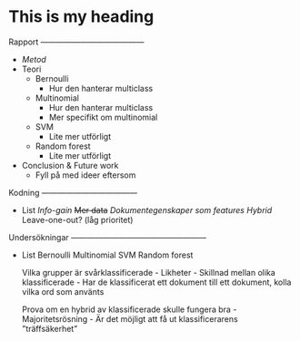 This is my heading
================


Rapport
—————————————
- *Metod*
- Teori
	- Bernoulli
		- Hur den hanterar multiclass
	- Multinomial
		- Hur den hanterar multiclass
		- Mer specifikt om multinomial
	- SVM
		- Lite mer utförligt
	- Random forest
		- Lite mer utförligt
- Conclusion & Future work
	- Fyll på med ideer eftersom

Kodning
————————————
- List
	*Info-gain*
	~~Mer data~~
	*Dokumentegenskaper som features*
	*Hybrid*
	Leave-one-out? (låg prioritet)

Undersökningar
—————————————————
- List 
	Bernoulli
	Multinomial
	SVM
	Random forest

	Vilka grupper är svårklassificerade
		- Likheter
		- Skillnad mellan olika klassificerade
		- Har de klassificerat ett dokument till ett dokument, kolla vilka ord som använts
	
	Prova om en hybrid av klassificerade skulle fungera bra
		- Majoritetsrösning
		- Är det möjligt att få ut klassificerarens ”träffsäkerhet”

	